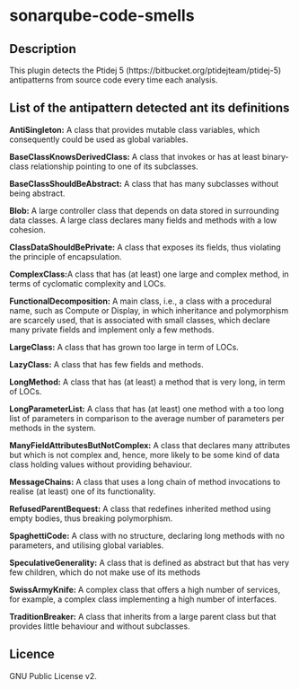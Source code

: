 # sonarqube-code-smells

<h2> Description </h2>
This plugin detects the Ptidej 5 (https://bitbucket.org/ptidejteam/ptidej-5) antipatterns from source code every time each analysis.

<h2> List of the antipattern detected ant its definitions </h2>

<b>AntiSingleton:</b> A class that provides mutable class variables, which consequently could be used as global variables.
<p><b>BaseClassKnowsDerivedClass:</b> A class that invokes or has at least binary-class relationship pointing to one of its subclasses.</p>
<b>BaseClassShouldBeAbstract:</b> A class that has many subclasses without being abstract.
<p><b>Blob:</b> A large controller class that depends on data stored in surrounding data classes. A large class declares many fields and methods with a low cohesion.</p>
<p><b>ClassDataShouldBePrivate:</b> A class that exposes its fields, thus violating the principle of encapsulation. </p>
<p><b>ComplexClass:</b>A class that has (at least) one large and complex method, in terms of cyclomatic complexity and LOCs. </p>
<p><b>FunctionalDecomposition:</b> A main class, i.e., a class with a procedural name, such as Compute or Display, in which inheritance and polymorphism are scarcely used, that is associated with small classes, which declare many private fields and implement only a few methods. </p>
<p><b>LargeClass:</b> A class that has grown too large in term of LOCs. </p>
<p><b>LazyClass:</b> 	A class that has few fields and methods. </p>
<p><b>LongMethod:</b> A class that has (at least) a method that is very long, in term of LOCs. </p>
<p><b>LongParameterList:</b> A class that has (at least) one method with a too long list of parameters in comparison to the average number of parameters per methods in the system. </p>
<p><b>ManyFieldAttributesButNotComplex:</b> A class that declares many attributes but which is not complex and, hence, more likely to be some kind of data class holding values without providing behaviour. </p>
<p><b>MessageChains:</b> A class that uses a long chain of method invocations to realise (at least) one of its functionality. </p>
<p><b>RefusedParentBequest:</b> A class that redefines inherited method using empty bodies, thus breaking polymorphism. </p>
<p><b>SpaghettiCode:</b> A class with no structure, declaring long methods with no parameters, and utilising global variables. </p>
<p><b>SpeculativeGenerality:</b> A class that is defined as abstract but that has very few children, which do not make use of its methods </p>
<p><b>SwissArmyKnife:</b> A complex class that offers a high number of services, for example, a complex class implementing a high number of interfaces. </p>
<p><b>TraditionBreaker:</b> A class that inherits from a large parent class but that provides little behaviour and without subclasses.
 </p>
 
<h2> Licence </h2>
GNU Public License v2.



